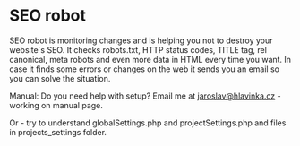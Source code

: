 # SEO robot
SEO robot is monitoring changes and is helping you not to destroy your website´s SEO.
It checks robots.txt, HTTP status codes, TITLE tag, rel canonical, meta robots and even more data in HTML every time you want.
In case it finds some errors or changes on the web it sends you an email so you can solve the situation.

Manual:
Do you need help with setup? Email me at jaroslav@hlavinka.cz - working on manual page.

Or - try to understand globalSettings.php and projectSettings.php and files in projects_settings folder.
